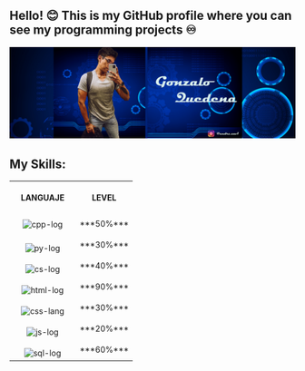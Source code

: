 ##  Hello! 😊 This is my GitHub profile where you can see my programming projects ♾️ 
![gonzalo-quedena-banner](https://raw.githubusercontent.com/GonzaQued/GonzaQued/main/src/banner-github-quedena.png)

## My Skills:

<div>
<table width="100%">
    <tr>
      <th style="padding: 20px;">LANGUAJE</th>
      <th>LEVEL</th>
    </tr>
    <tr align="center">
      <td style="padding: 10px;">
        <img src="https://shorturl.at/mzEKW" alt="cpp-log"width="100"/>
      </td>
      <td>
      ***50%***
      </td>
    </tr>
    <tr align="center">
      <td style="padding: 5px;">
        <img src="https://shorturl.at/CIVX6" alt="py-log"width="90" style="margin-top: 10px;"/>
      </td>
      <td>
        ***30%***
      </td>
    </tr>
    <tr align="center">
      <td style="padding: 5px;">
        <img src="https://shorturl.at/irsEX" alt="cs-log"width="190" style="margin-top: 10px;"/>
      </td>
      <td>
        ***40%***
      </td>
    </tr>
    <tr align="center">
      <td style="padding: 5px;">
        <img src="https://shorturl.at/mIJMQ" alt="html-log"width="130" style="margin-top: 10px;"/>
      </td>
      <td>
        ***90%***
      </td>
    </tr>
    <tr align="center">
      <td style="padding: 5px;">
        <img src="https://shorturl.at/agrHU" alt="css-lang"width="90" style="margin-top: 10px;"/>
      </td>
      <td>
        ***30%***
      </td>
    </tr>
    <tr align="center">
      <td style="padding: 5px;">
        <img src="https://shorturl.at/dhpR2" alt="js-log"width="220" style="margin-top: 10px;"/>
      </td>
      <td>
        ***20%***
      </td>
    </tr>
    <tr align="center">
      <td style="padding: 5px;">
        <img src="https://shorturl.at/uVXYZ" alt="sql-log"width="130" style="margin-top: 10px;"/>
      </td>
      <td>
        ***60%***
      </td>
    </tr>
</table>
</div>